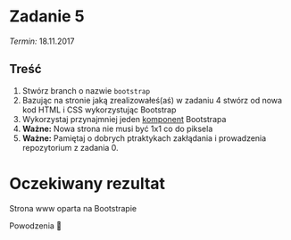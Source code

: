 # Zadanie 5
*Termin:* 18.11.2017

## Treść
1. Stwórz branch o nazwie `bootstrap`
1. Bazując na stronie jaką zrealizowałeś(aś) w zadaniu 4 stwórz od nowa kod HTML i CSS wykorzystując Bootstrap
1. Wykorzystaj przynajmniej jeden [komponent](https://getbootstrap.com/docs/3.3/components/) Bootstrapa
1. **Ważne:** Nowa strona nie musi być 1x1 co do piksela
1. **Ważne:** Pamiętaj o dobrych ptraktykach zakłądania i prowadzenia repozytorium z zadania 0.

# Oczekiwany rezultat
Strona www oparta na Bootstrapie

Powodzenia :muscle:
